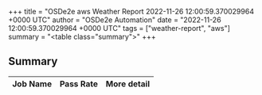 +++
title = "OSDe2e aws Weather Report 2022-11-26 12:00:59.370029964 +0000 UTC"
author = "OSDe2e Automation"
date = "2022-11-26 12:00:59.370029964 +0000 UTC"
tags = ["weather-report", "aws"]
summary = "<table class=\"summary\"></table>"
+++
## Summary

| Job Name | Pass Rate | More detail |
|----------|-----------|-------------|




